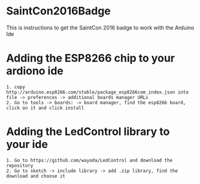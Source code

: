 # SaintCon2016Badge
This is instructions to get the SaintCon 2016 badge to work with the Arduino Ide
# Adding the ESP8266 chip to your ardiono ide
    1. copy http://arduino.esp8266.com/stable/package_esp8266com_index.json into file -> preferences -> additional boards manager URLs
    2. Go to tools -> boards: -> board manager, find the esp8266 board, click on it and click install
# Adding the LedControl library to your ide
    1. Go to https://github.com/wayoda/LedControl and download the repository
    2. Go to sketch -> include library -> add .zip library, find the download and choose it
